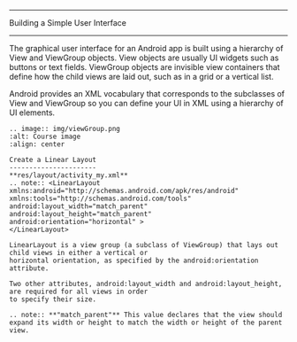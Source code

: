 ********************************
Building a Simple User Interface
********************************

The graphical user interface for an Android app is built using a hierarchy of View and ViewGroup objects. 
View objects are usually UI widgets such as buttons or text fields. ViewGroup objects are invisible view 
containers that define how the child views are laid out, such as in a grid or a vertical list.

Android provides an XML vocabulary that corresponds to the subclasses of View and ViewGroup so you can define 
your UI in XML using a hierarchy of UI elements.

    .. image:: img/viewGroup.png
    :alt: Course image
    :align: center
	
	Create a Linear Layout
	----------------------
	**res/layout/activity_my.xml**
	.. note:: <LinearLayout xmlns:android="http://schemas.android.com/apk/res/android"
    xmlns:tools="http://schemas.android.com/tools"
    android:layout_width="match_parent"
    android:layout_height="match_parent"
    android:orientation="horizontal" >
    </LinearLayout>
	
	LinearLayout is a view group (a subclass of ViewGroup) that lays out child views in either a vertical or 
	horizontal orientation, as specified by the android:orientation attribute. 
	
	Two other attributes, android:layout_width and android:layout_height, are required for all views in order 
	to specify their size.
	
	.. note:: **"match_parent"** This value declares that the view should expand its width or height to match the width or height of the parent view.


